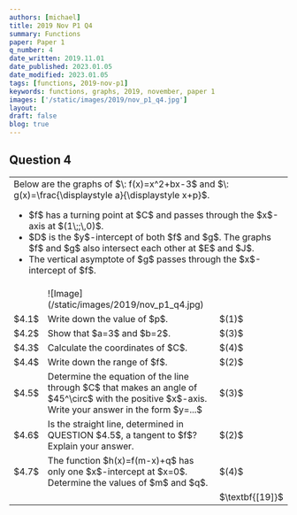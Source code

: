 ```yaml
---
authors: [michael]
title: 2019 Nov P1 Q4
summary: Functions
paper: Paper 1
q_number: 4
date_written: 2019.11.01
date_published: 2023.01.05
date_modified: 2023.01.05
tags: [functions, 2019-nov-p1]
keywords: functions, graphs, 2019, november, paper 1
images: ['/static/images/2019/nov_p1_q4.jpg']
layout:
draft: false
blog: true
---
```


## Question 4

<table className="border-collapse">
  <tbody>
    <tr>
      <td colSpan='3'>Below are the graphs of $\: f(x)=x^2+bx-3$ and $\: g(x)=\frac{\displaystyle a}{\displaystyle x+p}$.<ul>
          <li>$f$ has a turning point at $C$ and passes through the $x$-axis at $(1\;;\,0)$.</li>
          <li>$D$ is the $y$-intercept of both $f$ and $g$. The graphs $f$ and $g$ also intersect each other at $E$ and $J$.</li>
          <li>The vertical asymptote of $g$ passes through the $x$-intercept of $f$.</li></ul></td>
    </tr> 
    <tr>
      <td></td>
      <td>![Image](/static/images/2019/nov_p1_q4.jpg)</td>
      <td></td>
    </tr>
    <tr>
      <td>$4.1$</td>
      <td>Write down the value of $p$.</td>
      <td>$(1)$</td>
    </tr>
    <tr>
      <td>$4.2$</td>
      <td>Show that $a=3$ and $b=2$.</td>
      <td>$(3)$</td>
    </tr>
    <tr>
      <td>$4.3$</td>
      <td>Calculate the coordinates of $C$.</td>
      <td>$(4)$</td>
    </tr>
    <tr>
      <td>$4.4$</td>
      <td>Write down the range of $f$.</td>
      <td>$(2)$</td>
    </tr>
    <tr>
      <td>$4.5$</td>
      <td>Determine the equation of the line through $C$ that makes an angle of $45^\circ$ with the positive $x$-axis. Write your answer in the form $y=...$</td>
      <td>$(3)$</td>
    </tr>
    <tr>
      <td>$4.6$</td>
      <td>Is the straight line, determined in QUESTION $4.5$, a tangent to $f$? Explain your answer.</td>
      <td>$(2)$</td>
    </tr>
    <tr>
      <td>$4.7$</td>
      <td>The function $h(x)=f(m-x)+q$ has only one $x$-intercept at $x=0$. Determine the values of $m$ and $q$.</td>
      <td>$(4)$</td>
    </tr>
    <tr>
      <td></td>
      <td></td>
      <td>$\textbf{[19]}$</td>
    </tr>
  </tbody>
</table>
